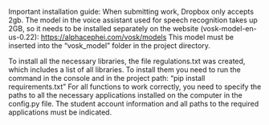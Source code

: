 Important installation guide:
When submitting work, Dropbox only accepts 2gb.
The model in the voice assistant used for speech recognition takes up 2GB, so it needs to be installed separately on the website (vosk-model-en-us-0.22): https://alphacephei.com/vosk/models
This model must be inserted into the “vosk_model” folder in the project directory.

To install all the necessary libraries, the file regulations.txt was created, which includes a list of all libraries. To install them you need to run the command in the console and in the project path: “pip install requirements.txt”
For all functions to work correctly, you need to specify the paths to all the necessary applications installed on the computer in the config.py file. The student account information and all paths to the required applications must be indicated.
